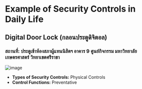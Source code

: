 # Example of Security Controls in Daily Life

## Digital Door Lock (กลอนประตูดิจิตอล)
### สถานที่: ประตูเข้าห้องสภาผู้แทนนิสิตฯ อาคาร 9 ศูนย์กิจกรรม มหาวิทยาลัยเกษตรศาสตร์ วิทยาเขตศรีราขา

![image](https://github.com/user-attachments/assets/515bf944-29b1-4a71-9755-947e1cbb0eba)

- **Types of Security Controls:** Physical Controls
- **Control Functions:** Preventative
